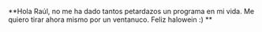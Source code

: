 **Hola Raúl, no me ha dado tantos petardazos un programa en mi vida. Me quiero tirar ahora mismo por un ventanuco. Feliz halowein :) **
